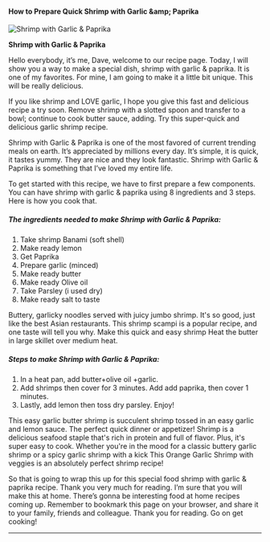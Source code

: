            

#### How to Prepare Quick Shrimp with Garlic &amp;amp; Paprika

![Shrimp with Garlic &amp; Paprika](https://img-global.cpcdn.com/recipes/e44169183bcf500b/751x532cq70/shrimp-with-garlic-paprika-recipe-main-photo.jpg)

**Shrimp with Garlic &amp; Paprika**

Hello everybody, it’s me, Dave, welcome to our recipe page. Today, I will show you a way to make a special dish, shrimp with garlic & paprika. It is one of my favorites. For mine, I am going to make it a little bit unique. This will be really delicious.

If you like shrimp and LOVE garlic, I hope you give this fast and delicious recipe a try soon. Remove shrimp with a slotted spoon and transfer to a bowl; continue to cook butter sauce, adding. Try this super-quick and delicious garlic shrimp recipe.

Shrimp with Garlic & Paprika is one of the most favored of current trending meals on earth. It’s appreciated by millions every day. It’s simple, it is quick, it tastes yummy. They are nice and they look fantastic. Shrimp with Garlic & Paprika is something that I’ve loved my entire life.

To get started with this recipe, we have to first prepare a few components. You can have shrimp with garlic & paprika using 8 ingredients and 3 steps. Here is how you cook that.

##### The ingredients needed to make Shrimp with Garlic & Paprika:

1.  Take shrimp Banami (soft shell)
2.  Make ready lemon
3.  Get Paprika
4.  Prepare garlic (minced)
5.  Make ready butter
6.  Make ready Olive oil
7.  Take Parsley (i used dry)
8.  Make ready salt to taste

Buttery, garlicky noodles served with juicy jumbo shrimp. It's so good, just like the best Asian restaurants. This shrimp scampi is a popular recipe, and one taste will tell you why. Make this quick and easy shrimp Heat the butter in large skillet over medium heat.

##### Steps to make Shrimp with Garlic & Paprika:

1.  In a heat pan, add butter+olive oil +garlic.
2.  Add shrimps then cover for 3 minutes. Add add paprika, then cover 1 minutes.
3.  Lastly, add lemon then toss dry parsley. Enjoy!

This easy garlic butter shrimp is succulent shrimp tossed in an easy garlic and lemon sauce. The perfect quick dinner or appetizer! Shrimp is a delicious seafood staple that's rich in protein and full of flavor. Plus, it's super easy to cook. Whether you're in the mood for a classic buttery garlic shrimp or a spicy garlic shrimp with a kick This Orange Garlic Shrimp with veggies is an absolutely perfect shrimp recipe!

So that is going to wrap this up for this special food shrimp with garlic & paprika recipe. Thank you very much for reading. I’m sure that you will make this at home. There’s gonna be interesting food at home recipes coming up. Remember to bookmark this page on your browser, and share it to your family, friends and colleague. Thank you for reading. Go on get cooking!

* * *